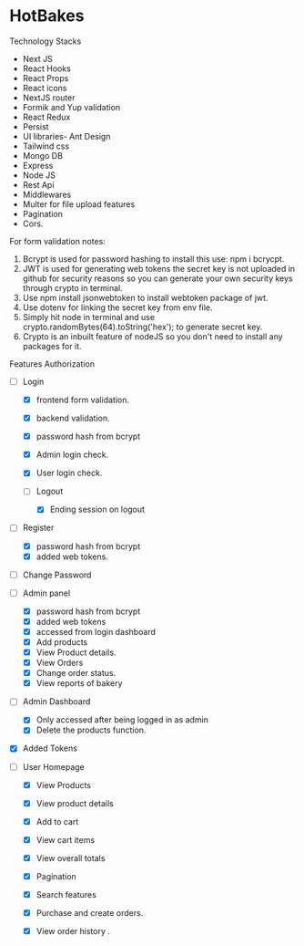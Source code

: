 # HotBakes

Technology Stacks
- Next JS
- React Hooks 
- React Props
- React icons
- NextJS router
- Formik and Yup validation
- React Redux
- Persist
- UI libraries- Ant Design
- Tailwind css
- Mongo DB
- Express
- Node JS
- Rest Api
- Middlewares
- Multer for file upload features
- Pagination
- Cors.


For form validation notes:
1) Bcrypt is used for password hashing to install this use: npm i bcrycpt.
2) JWT is used for generating web tokens the secret key is not uploaded in github for security reasons so you can generate your own security keys through crypto in terminal.
3) Use npm install jsonwebtoken to install webtoken package of jwt.
4) Use dotenv for linking the secret key from env file.
5) Simply hit node in terminal and use crypto.randomBytes(64).toString('hex'); to generate secret key.
6) Crypto is an inbuilt feature of nodeJS so you don't need to install any packages for it.

Features
Authorization
- [ ] Login 
    - [x] frontend form validation.
    - [x] backend validation.
    - [x] password hash from bcrypt
    - [x] Admin login check.
    - [x] User login check.


    - [ ] Logout
        - [x] Ending session on logout

- [ ] Register
    - [x] password hash from bcrypt
    - [x] added web tokens.
- [ ] Change Password

- [ ] Admin panel
    - [x] password hash from bcrypt
    - [x] added web tokens
    - [x] accessed from login dashboard
    - [x] Add products
    - [x] View Product details.
    - [x] View Orders
    - [x] Change order status.
    - [x] View reports of bakery   

 - [ ] Admin Dashboard
     - [x] Only accessed after being logged in as admin
     - [x] Delete the products function.

- [x] Added Tokens

- [ ] User Homepage
    - [x] View Products
    - [x] View product details
    - [x] Add to cart
    - [x] View cart items
    - [x] View overall totals
    - [x] Pagination
    - [x] Search features
    - [x] Purchase and create orders.
    - [x] View order history .


